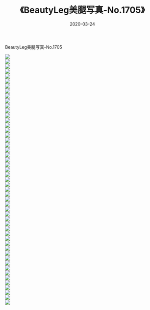 ﻿---
layout: post
title:  《BeautyLeg美腿写真-No.1705》
date:   2020-03-24
img: http://img.660000.xyz/Sharelink/网络美图/2020/BeautyLeg美腿写真-No.1705/000.jpg
categories: [美女, 清纯, 唯美]
---

BeautyLeg美腿写真-No.1705

  ![](http://img.660000.xyz/Sharelink/网络美图/2020/BeautyLeg美腿写真-No.1705/001.jpg) <br> ![](http://img.660000.xyz/Sharelink/网络美图/2020/BeautyLeg美腿写真-No.1705/002.jpg) <br> ![](http://img.660000.xyz/Sharelink/网络美图/2020/BeautyLeg美腿写真-No.1705/003.jpg) <br> ![](http://img.660000.xyz/Sharelink/网络美图/2020/BeautyLeg美腿写真-No.1705/004.jpg) <br> ![](http://img.660000.xyz/Sharelink/网络美图/2020/BeautyLeg美腿写真-No.1705/005.jpg) <br> ![](http://img.660000.xyz/Sharelink/网络美图/2020/BeautyLeg美腿写真-No.1705/006.jpg) <br> ![](http://img.660000.xyz/Sharelink/网络美图/2020/BeautyLeg美腿写真-No.1705/007.jpg) <br> ![](http://img.660000.xyz/Sharelink/网络美图/2020/BeautyLeg美腿写真-No.1705/008.jpg) <br> ![](http://img.660000.xyz/Sharelink/网络美图/2020/BeautyLeg美腿写真-No.1705/009.jpg) <br> ![](http://img.660000.xyz/Sharelink/网络美图/2020/BeautyLeg美腿写真-No.1705/010.jpg) <br> ![](http://img.660000.xyz/Sharelink/网络美图/2020/BeautyLeg美腿写真-No.1705/011.jpg) <br> ![](http://img.660000.xyz/Sharelink/网络美图/2020/BeautyLeg美腿写真-No.1705/012.jpg) <br> ![](http://img.660000.xyz/Sharelink/网络美图/2020/BeautyLeg美腿写真-No.1705/013.jpg) <br> ![](http://img.660000.xyz/Sharelink/网络美图/2020/BeautyLeg美腿写真-No.1705/014.jpg) <br> ![](http://img.660000.xyz/Sharelink/网络美图/2020/BeautyLeg美腿写真-No.1705/015.jpg) <br> ![](http://img.660000.xyz/Sharelink/网络美图/2020/BeautyLeg美腿写真-No.1705/016.jpg) <br> ![](http://img.660000.xyz/Sharelink/网络美图/2020/BeautyLeg美腿写真-No.1705/017.jpg) <br> ![](http://img.660000.xyz/Sharelink/网络美图/2020/BeautyLeg美腿写真-No.1705/018.jpg) <br> ![](http://img.660000.xyz/Sharelink/网络美图/2020/BeautyLeg美腿写真-No.1705/019.jpg) <br> ![](http://img.660000.xyz/Sharelink/网络美图/2020/BeautyLeg美腿写真-No.1705/020.jpg) <br> ![](http://img.660000.xyz/Sharelink/网络美图/2020/BeautyLeg美腿写真-No.1705/021.jpg) <br> ![](http://img.660000.xyz/Sharelink/网络美图/2020/BeautyLeg美腿写真-No.1705/022.jpg) <br> ![](http://img.660000.xyz/Sharelink/网络美图/2020/BeautyLeg美腿写真-No.1705/023.jpg) <br> ![](http://img.660000.xyz/Sharelink/网络美图/2020/BeautyLeg美腿写真-No.1705/024.jpg) <br> ![](http://img.660000.xyz/Sharelink/网络美图/2020/BeautyLeg美腿写真-No.1705/025.jpg) <br> ![](http://img.660000.xyz/Sharelink/网络美图/2020/BeautyLeg美腿写真-No.1705/026.jpg) <br> ![](http://img.660000.xyz/Sharelink/网络美图/2020/BeautyLeg美腿写真-No.1705/027.jpg) <br> ![](http://img.660000.xyz/Sharelink/网络美图/2020/BeautyLeg美腿写真-No.1705/028.jpg) <br> ![](http://img.660000.xyz/Sharelink/网络美图/2020/BeautyLeg美腿写真-No.1705/029.jpg) <br> ![](http://img.660000.xyz/Sharelink/网络美图/2020/BeautyLeg美腿写真-No.1705/030.jpg) <br> ![](http://img.660000.xyz/Sharelink/网络美图/2020/BeautyLeg美腿写真-No.1705/031.jpg) <br> ![](http://img.660000.xyz/Sharelink/网络美图/2020/BeautyLeg美腿写真-No.1705/032.jpg) <br> ![](http://img.660000.xyz/Sharelink/网络美图/2020/BeautyLeg美腿写真-No.1705/033.jpg) <br> ![](http://img.660000.xyz/Sharelink/网络美图/2020/BeautyLeg美腿写真-No.1705/034.jpg) <br> ![](http://img.660000.xyz/Sharelink/网络美图/2020/BeautyLeg美腿写真-No.1705/035.jpg) <br> ![](http://img.660000.xyz/Sharelink/网络美图/2020/BeautyLeg美腿写真-No.1705/036.jpg) <br> ![](http://img.660000.xyz/Sharelink/网络美图/2020/BeautyLeg美腿写真-No.1705/037.jpg) <br> ![](http://img.660000.xyz/Sharelink/网络美图/2020/BeautyLeg美腿写真-No.1705/038.jpg) <br> ![](http://img.660000.xyz/Sharelink/网络美图/2020/BeautyLeg美腿写真-No.1705/039.jpg) <br> ![](http://img.660000.xyz/Sharelink/网络美图/2020/BeautyLeg美腿写真-No.1705/040.jpg) <br> ![](http://img.660000.xyz/Sharelink/网络美图/2020/BeautyLeg美腿写真-No.1705/041.jpg) <br> ![](http://img.660000.xyz/Sharelink/网络美图/2020/BeautyLeg美腿写真-No.1705/042.jpg) <br> ![](http://img.660000.xyz/Sharelink/网络美图/2020/BeautyLeg美腿写真-No.1705/043.jpg) <br> ![](http://img.660000.xyz/Sharelink/网络美图/2020/BeautyLeg美腿写真-No.1705/044.jpg) <br> ![](http://img.660000.xyz/Sharelink/网络美图/2020/BeautyLeg美腿写真-No.1705/045.jpg) <br> ![](http://img.660000.xyz/Sharelink/网络美图/2020/BeautyLeg美腿写真-No.1705/046.jpg) <br> ![](http://img.660000.xyz/Sharelink/网络美图/2020/BeautyLeg美腿写真-No.1705/047.jpg) <br> ![](http://img.660000.xyz/Sharelink/网络美图/2020/BeautyLeg美腿写真-No.1705/048.jpg) <br> ![](http://img.660000.xyz/Sharelink/网络美图/2020/BeautyLeg美腿写真-No.1705/049.jpg) <br> ![](http://img.660000.xyz/Sharelink/网络美图/2020/BeautyLeg美腿写真-No.1705/050.jpg) <br> ![](http://img.660000.xyz/Sharelink/网络美图/2020/BeautyLeg美腿写真-No.1705/051.jpg) <br>